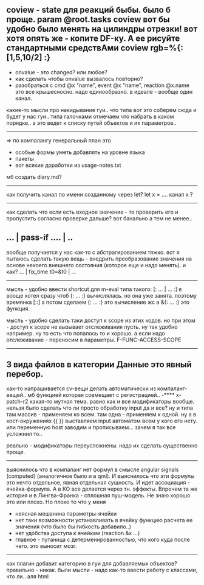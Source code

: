 coview - state для реакций быбы. было б проще.
param @root.tasks
coview вот бы удобно было менять на цилиндры отрезки!
вот хотя опять же - копите DF-ку. А ее рисуйте стандартными средствАми
coview rgb=%{: [1,5,10/2] :}
----

* onvalue - это changed? или любое?
* как сделать чтобы onvalue вызвалось повторно?
* разобраться с cmd @x "name", event @x "name", reaction @x.name
это все крышесносно. надо единообразно. в идеале - вообще один канал.

какие-то мысли про накидывание гуи.. что типа вот это соберем сюда и будет у нас гуи..
типа галочками отмечаем что набрать в каком порядке..
а это ведет к списку путей объектов и их параметров..

*****
=>
по компалангу генеральный план это
- особые формы уметь добавлять на уровне языка
- пакеты
- вот всякие доработки из usage-notes.txt

мб создать diary.md?

****
как получить канал по имени созданному через let?
let x = ....
канал x ?

****
как сделать что если есть входное значение - то проверить его и пропустить согласно проверке дальше?
вот банально а тем не менее..

... | pass-if .... | ..
-----
вообще получается у нас как-то с абстрагированием тяжко. вот я пытаюсь сделать такую вещь - внедрить преобразование значения
на основе некоего внешнего состояния (которое еще и надо менять). и как?
... | fix_time t0=&t0 | ...

----
мысль - удобно ввести shortcut для m-eval типа такого: [: ... | ... :]
я вооще хотел сразу чтоб {: ... :} вычислялась. но она уже занята. поэтому времянка [::]
а потом сделаем {: ... :} это вычисление жс а &{: ... :} это функция.

мысль - удобно сделать таки доступ к scope из этих кодов. но при этом - доступ к scope не вызывает отслеживания пусть.
ну так удобно например. ну то есть что попалось то и хорошо. а если надо отслеживание - переносим в параметры.
F-FUNC-ACCESS-SCOPE

****
3 вида файлов в категории Данные это явный перебор.
----
как-то напрашивается cv-вещи делать автоматически из компаланг-вещей..
мб функцией которая совмещает с регистрацией..
-****
x-patch-r2 какая-то мутная тема. равно как и все модификаторы вообще.
нельзя было сделать что ли просто обработку input да и все?
ну и типа там массив - применяем ко всем. там одна - применяем к одной.
ну а в хост-окружениях {{ }} выставляем input автоматом всем у кого его нету.
или переменную host заводим и прописываем... зачем я так все усложнил то..

реально - модификаторы переусложнены. надо их сделать существенно проще.

----
выяснилось что в компаланг нет формул в смысле angular signals (computed) (аналогичное было и в qml).
И выяснилось что эти формулы это нечто отдельное, явная отдельная сущность. И идет ассоциация - ячейка-формула.
А в КО все делается через тн. эффекты. Впрочем та же история и в Лингва-Франка - сплошная пуш-модель.
Не знаю хорошо это или плохо. Но плохо то что у меня
- неясная мешанина параметры-ячейки
- нет таки возможности устанавливать в ячейку функцию расчета ее значения (что было бы гибкость добавило..)
- нет удобства доступа к ячейкам (reaction &x ...)
- главное - путаница с детерменированностью, что кого куда после чего. это выносит мозг.
----

как плагин добавит категорию в гуи для добавляемых объектов? правильно - никак.
были мысли - надо как-то ввести работу с классами, что ли.. аля html
